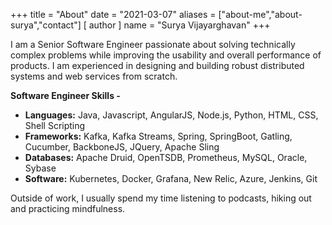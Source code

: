 +++
title = "About"
date = "2021-03-07"
aliases = ["about-me","about-surya","contact"]
[ author ]
  name = "Surya Vijayarghavan"
+++

I am a Senior Software Engineer passionate about solving technically complex problems while improving the usability and overall performance of products. 
I am experienced in designing and building robust distributed systems and web services from scratch. 

**Software Engineer Skills -**

* **Languages:** Java, Javascript, AngularJS, Node.js, Python, HTML, CSS, Shell Scripting
* **Frameworks:** Kafka, Kafka Streams, Spring, SpringBoot, Gatling, Cucumber, BackboneJS, JQuery, Apache Sling
* **Databases:** Apache Druid, OpenTSDB, Prometheus, MySQL, Oracle, Sybase 
* **Software:** Kubernetes, Docker, Grafana, New Relic, Azure, Jenkins, Git

Outside of work, I usually spend my time listening to podcasts, hiking out and practicing mindfulness.